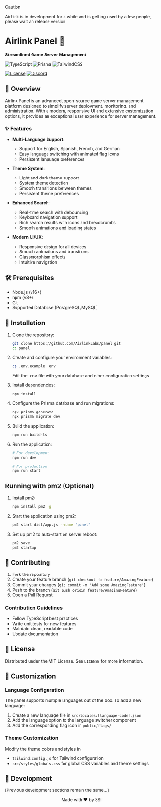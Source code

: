 > [!CAUTION]
> AirLink is in development for a while and is getting used by a few people, please wait an release version

# Airlink Panel 🚀

**Streamlined Game Server Management**

![TypeScript](https://img.shields.io/badge/TypeScript-007ACC?style=for-the-badge&logo=typescript&logoColor=white)
![Prisma](https://img.shields.io/badge/Prisma-3982CE?style=for-the-badge&logo=Prisma&logoColor=white)
![TailwindCSS](https://img.shields.io/badge/Tailwind_CSS-38B2AC?style=for-the-badge&logo=tailwind-css&logoColor=white)
  
[![License](https://img.shields.io/github/license/AirlinkLabs/panel)](https://github.com/AirlinkLabs/panel/blob/main/LICENSE)
[![Discord](https://img.shields.io/discord/1302020587316707420)](https://discord.gg/D8YbT9rDqz)

## 📖 Overview

Airlink Panel is an advanced, open-source game server management platform designed to simplify server deployment, monitoring, and administration. With a modern, responsive UI and extensive customization options, it provides an exceptional user experience for server management.

### ✨ Features

- **Multi-Language Support**: 
  - Support for English, Spanish, French, and German
  - Easy language switching with animated flag icons
  - Persistent language preferences

- **Theme System**:
  - Light and dark theme support
  - System theme detection
  - Smooth transitions between themes
  - Persistent theme preferences

- **Enhanced Search**:
  - Real-time search with debouncing
  - Keyboard navigation support
  - Rich search results with icons and breadcrumbs
  - Smooth animations and loading states

- **Modern UI/UX**:
  - Responsive design for all devices
  - Smooth animations and transitions
  - Glassmorphism effects
  - Intuitive navigation

## 🛠 Prerequisites

- Node.js (v16+)
- npm (v8+)
- Git
- Supported Database (PostgreSQL/MySQL)

## 💾 Installation

1. Clone the repository:
   ```bash
   git clone https://github.com/AirlinkLabs/panel.git
   cd panel
   ```

2. Create and configure your environment variables:
   ```bash
   cp .env.example .env
   ```
   Edit the .env file with your database and other configuration settings.

3. Install dependencies:
   ```bash
   npm install
   ```

4. Configure the Prisma database and run migrations:
   ```bash
   npx prisma generate
   npx prisma migrate dev
   ```

5. Build the application:
   ```bash
   npm run build-ts
   ```

6. Run the application:
   ```bash
   # For development
   npm run dev
   
   # For production
   npm run start
   ```

## Running with pm2 (Optional)

1. Install pm2:
   ```bash
   npm install pm2 -g
   ```

2. Start the application using pm2:
   ```bash
   pm2 start dist/app.js --name "panel"
   ```

3. Set up pm2 to auto-start on server reboot:
   ```bash
   pm2 save
   pm2 startup
   ```

## 🤝 Contributing

1. Fork the repository
2. Create your feature branch (`git checkout -b feature/AmazingFeature`)
3. Commit your changes (`git commit -m 'Add some AmazingFeature'`)
4. Push to the branch (`git push origin feature/AmazingFeature`)
5. Open a Pull Request

### Contribution Guidelines

- Follow TypeScript best practices
- Write unit tests for new features
- Maintain clean, readable code
- Update documentation

## 📄 License

Distributed under the MIT License. See `LICENSE` for more information.

## 🎨 Customization

### Language Configuration
The panel supports multiple languages out of the box. To add a new language:

1. Create a new language file in `src/locales/[language-code].json`
2. Add the language option to the language switcher component
3. Add the corresponding flag icon in `public/flags/`

### Theme Customization
Modify the theme colors and styles in:
- `tailwind.config.js` for Tailwind configuration
- `src/styles/globals.css` for global CSS variables and theme settings

## 🔧 Development

[Previous development sections remain the same...]

<div align="center">
  Made with ❤️ by SSI
</div>
